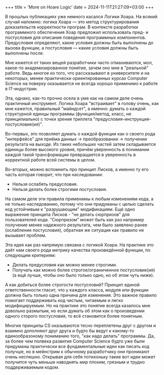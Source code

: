 +++
title = 'More on Hoare Logic'
date = 2024-11-11T21:27:09+03:00
+++


В прошлых публикациях уже немного касался Логики Хоара. На всякий случай напомню:
логика Хоара — это метод структурирования доказательств корректности програм. В контексте разработки программного обеспечения Хоар предложил использовать пред- и постусловия для описания поведения программных компонентов. Предусловия определяют, какие условия должны быть выполнены до вызова функции, а постусловия — какие условия должны быть выполнены после.

Мне кажется от таких вещей разработчики часто отмахиваются, мол, какое-то академизированное понятие, зачем оно мне в "реальной" работе. Ведь многое из того, что рассказывают в университете и на некоторых, менее практически ориентированных курсах Computer Science на поверку оказывается не всегда хорошо применимо к работе в IT-индустрии.

Эта, однако, как-то прочно осела в уме как на самом деле очень практичный инструмент.
Логика Хоара "встраивает" в голову очень, как мне кажется, правильный "майндсет", а именно: думать о каждой структурной единцы программы (функция/метод, класс, не принципиально) с точки зрения триплета "предусловия-инструкция-постусловие(ия)".

Во-первых, это позволяет думать о каждой функции как о своего рода "интерфейсе"
для приёма данных -> преобразовании -> получении результата на выходе.
Из таких небольших частей затем складывается единицы более высокого уровня, причём
уверенность в понимании каждой такой трансформации превращается в уверенность в
корректной работе всей системы в целом.

Во-вторых, можно вспомнить про принцип Лисков, а именно ту его часть которая говорит, что при наследовании:

- Нельзя ослабять предусловия.
- Нельзя делать более строгими постусловия.

На самом деле эти правила применимы к любым изменениям кода, а не только наследованию, потому что они придуманы с целью сделать код устойчивым к "разрушающим" модификациям. Ещё одно выражение принципа Лисков - "не делать сюрпризов" для пользователей кода. "Сюрпризом" может быть как раз например получение менее надежного результата, чем было заявлено ранее (ослабление постусловия), обратная же ситуация как правило не вызывает проблем.

Эта идея как раз напрямую связана с логикой Хоара.
На практике это даёт нам своего рода метрику качества произведённой функции, по следующим критериям:

- Делать предусловия как можно менее строгими.
- Получать как можно более строгое/ограниченное постусловие(ия) (а ещё лучше, чтобы оно было только одно, но об этом чуть ниже).

А как добиться более строгости постусловий?
Принцип единой ответственности гласит, что у каждого класса, модуля или функции должна быть только одна причина для изменения. Это важное правило помогает поддерживать код чистым, читаемым и легко модифицируемым.
Но на практике это понятие всегда казалось мне довольно размытым, но если думать
об этом как о произведении одного сторого постусловия, то всё становится более понятным.

Многие принципы CS оказываются тесно переплетены друг с другом и взаимно дополняют
друг друга и будто бы ведут к какому-то единообразоному пониманию того, "как надо делать" программы.
Да, за более чем полвека развития Computer Science будто уже были придуманы
практически все фундаментальные идеи как писать код получше, но в мейнстрим к обычному разработчику они проникают очень неспешно. Открывая для себя потихоньку такие вот идеи
может получится чуть меньше наводнять мир плохим, грязным и трудно поддерживаемым кодом.

